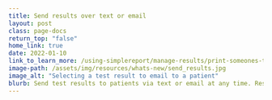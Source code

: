```yaml
---
title: Send results over text or email
layout: post
class: page-docs
return_top: "false"
home_link: true
date: 2022-01-10
link_to_learn_more: /using-simplereport/manage-results/print-someones-test-results/
image-path: /assets/img/resources/whats-new/send_results.jpg
image_alt: "Selecting a test result to email to a patient"
blurb: Send test results to patients via text or email at any time. Results can be sent to multiple phone numbers and email addresses, directly from the Results page on SimpleReport.
---
```

